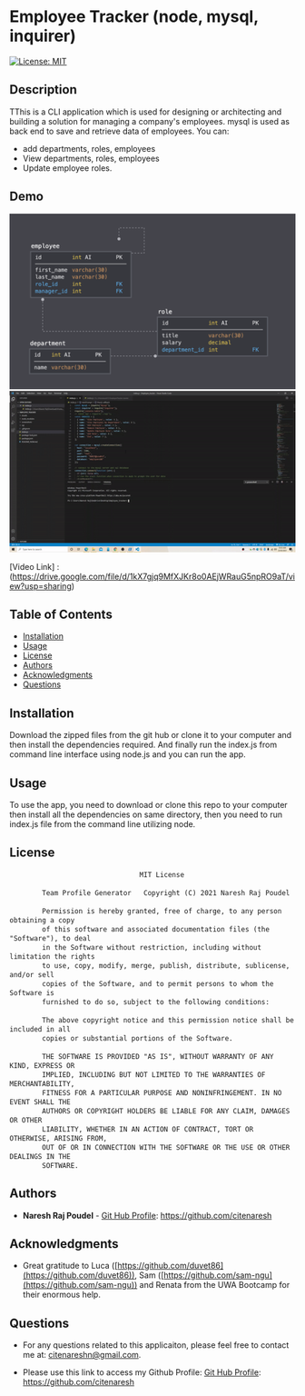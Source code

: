 # Employee Tracker (node, mysql, inquirer)

[![License: MIT](https://img.shields.io/badge/license-MIT-yellowgreen)](https://opensource.org/licenses/MIT)

## Description

TThis is a CLI application which is used for designing or architecting and building a solution for managing a company's employees. mysql is used as back end to save and retrieve data of employees.
You can:
 - add departments, roles, employees
 - View departments, roles, employees
 - Update employee roles.

## Demo

<img src="/assets/schema.png">

<img src="/assets/EmpTra_20.gif">

[Video Link] :(https://drive.google.com/file/d/1kX7gjq9MfXJKr8o0AEjWRauG5npRO9aT/view?usp=sharing)


## Table of Contents

-   [Installation](#installation)
-   [Usage](#usage)
-   [License](#license)
-   [Authors](#Authors)
-   [Acknowledgments](#Acknowledgments)
-   [Questions](#questions)

## Installation

Download the zipped files from the git hub or clone it to your computer and then install the dependencies required. And finally run the index.js from command line interface using node.js and you can run the app.

## Usage

To use the app, you need to download or clone this repo to your computer then install all the dependencies on same directory, then you need to run index.js file from the command line utilizing node.


## License

    								MIT License

    		Team Profile Generator   Copyright (C) 2021 Naresh Raj Poudel

    		Permission is hereby granted, free of charge, to any person obtaining a copy
    		of this software and associated documentation files (the "Software"), to deal
    		in the Software without restriction, including without limitation the rights
    		to use, copy, modify, merge, publish, distribute, sublicense, and/or sell
    		copies of the Software, and to permit persons to whom the Software is
    		furnished to do so, subject to the following conditions:

    		The above copyright notice and this permission notice shall be included in all
    		copies or substantial portions of the Software.

    		THE SOFTWARE IS PROVIDED "AS IS", WITHOUT WARRANTY OF ANY KIND, EXPRESS OR
    		IMPLIED, INCLUDING BUT NOT LIMITED TO THE WARRANTIES OF MERCHANTABILITY,
    		FITNESS FOR A PARTICULAR PURPOSE AND NONINFRINGEMENT. IN NO EVENT SHALL THE
    		AUTHORS OR COPYRIGHT HOLDERS BE LIABLE FOR ANY CLAIM, DAMAGES OR OTHER
    		LIABILITY, WHETHER IN AN ACTION OF CONTRACT, TORT OR OTHERWISE, ARISING FROM,
    		OUT OF OR IN CONNECTION WITH THE SOFTWARE OR THE USE OR OTHER DEALINGS IN THE
    		SOFTWARE.



## Authors

* **Naresh Raj Poudel** - [Git Hub Profile](https://github.com/citenaresh): https://github.com/citenaresh

## Acknowledgments

* Great gratitude to Luca ([https://github.com/duvet86](https://github.com/duvet86)), Sam ([https://github.com/sam-ngu](https://github.com/sam-ngu)) and Renata from the UWA Bootcamp for their enormous help.

## Questions

-   For any questions related to this applicaiton, please feel free to contact me at: citenareshn@gmail.com.

-   Please use this link to access my Github Profile: [Git Hub Profile](https://github.com/citenaresh): https://github.com/citenaresh
